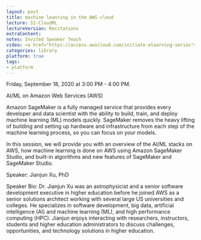 ```yaml
---
layout: post
title: machine leanring in the AWS cloud 
lecture: S1-CloudML
lectureVersion: Recitations
extraContent:   
notes: Invited Speaker Teach  
video: <a href="https://access.awscloud.com/initiate-elearning-series">video</a>
categories: library
platform: true
tags:
- platform
---
```


Friday, September 18, 2020 at 3:00 PM - 4:00 PM.

AI/ML on Amazon Web Services (AWS)

Amazon SageMaker is a fully managed service that provides every developer and data scientist with the ability to build, train, and deploy machine learning (ML) models quickly. SageMaker removes the heavy lifting of building and setting up hardware and infrastructure from each step of the machine learning process, so you can focus on your models.

In this session, we will provide you with an overview of the AI/ML stacks on AWS, how machine learning is done on AWS using Amazon SageMaker Studio, and built-in algorithms and new features of SageMaker and SageMaker Studio. 

Speaker:
Jianjun Xu, PhD 

Speaker Bio:
Dr. Jianjun Xu was an astrophysicist and a senior software development executive in higher education before he joined AWS as a senior solutions architect working with several large US universities and colleges. He specializes in software development, big data, artificial intelligence (AI) and machine learning (ML), and high performance computing (HPC). Jianjun enjoys interacting with researchers, instructors, students and higher education administrators to discuss challenges, opportunities, and technology solutions in higher education. 

